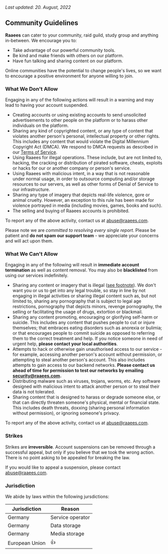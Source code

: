 *Last updated: 20. August, 2022*

## Community Guidelines

**Raaees** can cater to your community, raid guild, study group and anything in-between. We encourage you to:

- Take advantage of our powerful community tools.
- Be kind and make friends with others on our platform.
- Have fun talking and sharing content on our platform.

Online communities have the potential to change people's lives, so we want to encourage a positive environment for anyone willing to join.

### What We Don't Allow

Engaging in any of the following actions will result in a warning and may lead to having your account suspended.

- Creating accounts or using existing accounts to send unsolicited advertisements to other people on the platform or to harass other individuals on the platform.
- Sharing any kind of copyrighted content, or any type of content that violates another person's personal, intellectual property or other rights. This includes any content that would violate the Digital Millennium Copyright Act (DMCA). We respond to DMCA requests as described in our [Terms of Service](https://raaees.com/terms).
- Using Raaees for illegal operations. These include, but are not limited to, hacking, the cracking or distribution of pirated software, cheats, exploits or hacks for our or another company or person's service.
- Using Raaees with malicious intent, in a way that is not reasonable under normal usage, in order to outsource computing and/or storage resources to our servers, as well as other forms of Denial of Service to our infrastructure.
- Sharing any type of imagery that depicts real-life violence, gore or animal cruelty. However, an exception to this rule has been made for violence portrayed in media (including movies, games, books and such).
- The selling and buying of Raaees accounts is prohibited.

To report any of the above activity, contact us at [abuse@raaees.com](mailto:abuse@raaees.com).

Please note we are *committed to resolving every single report*. Please be patient and **do not spam our support team** - we appreciate your concerns and will act upon them.

### What We Can't Allow

Engaging in any of the following will result in **immediate account termination** as well as content removal. You may also be **blacklisted** from using our services indefinitely.

- Sharing any content or imagery that is illegal ([see footnote](#jurisdiction)). We don't want you or us to get into any legal trouble, so stay in line by not engaging in illegal activities or sharing illegal content such as, but not limited to, sharing any pornography that is subject to legal age restrictions, pornography that depicts minors, revenge pornography, the selling or facilitating the usage of drugs, extortion or blackmail.
- Sharing any content promoting, encouraging or glorifying self-harm or suicide. This includes any content that pushes people to cut or injure themselves; that embraces eating disorders such as anorexia or bulimia; or that encourages people to commit suicide as opposed to referring them to the correct treatment and help. If you notice someone in need of urgent help, **please contact your local authorities**.
- Attempts to hack or otherwise gain unauthorised access to our service - for example, accessing another person's account without permission, or attempting to steal another person's account. This also includes attempts to gain access to our backend networks. **Please contact us ahead of time for permission to test our networks by emailing [security@raaees.com](mailto:security@raaees.com).**
- Distributing malware such as viruses, trojans, worms, etc. Any software designed with malicious intent to attack another person or to steal their data is not tolerated.
- Sharing content that is designed to harass or degrade someone else, or that can directly threaten someone's physical, mental or financial state. This includes death threats, doxxing (sharing personal information without permission), or ignoring someone's privacy.

To report any of the above activity, contact us at [abuse@raaees.com](mailto:abuse@raaees.com).

### Strikes

Strikes are **irreversible**. Account suspensions can be removed through a successful appeal, but only if you believe that we took the wrong action. There is no point asking to be appealed for breaking the law.

If you would like to appeal a suspension, please contact [abuse@raaees.com](mailto:abuse@raaees.com).

### Jurisdiction

We abide by laws within the following jursdictions:

| Jurisdiction | Reason |
|--------------|--------|
| Germany  | Service operator |
| Germany | Data storage |
| Germany | Media storage |
| European Union | 👍 |
